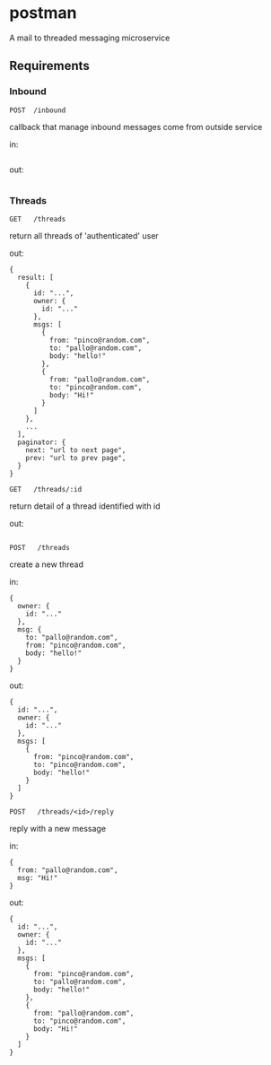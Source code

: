 # postman
A mail to threaded messaging microservice

## Requirements

### Inbound
`POST  /inbound`

callback that manage inbound messages come from outside service

in:
``` 
```
out: 
``` 
```

### Threads
`GET   /threads`

return all threads of 'authenticated' user

out: 
```
{ 
  result: [
    {
      id: "...",
      owner: {
        id: "..."
      },
      msgs: [
        {
          from: "pinco@random.com",
          to: "pallo@random.com",
          body: "hello!"
        },
        {
          from: "pallo@random.com",
          to: "pinco@random.com",
          body: "Hi!"
        }
      ]
    },
    ...
  ],
  paginator: {
    next: "url to next page",
    prev: "url to prev page",
  }
}
```

`GET   /threads/:id`

return detail of a thread identified with id

out: 
``` 
```

`POST   /threads`

create a new thread

in:
``` 
{
  owner: {
    id: "..."
  },
  msg: {
    to: "pallo@random.com",
    from: "pinco@random.com",
    body: "hello!"
  }
}
```
out: 
``` 
{
  id: "...",
  owner: {
    id: "..."
  },
  msgs: [
    {
      from: "pinco@random.com",
      to: "pinco@random.com",
      body: "hello!"
    }
  ]
}
```

`POST   /threads/<id>/reply`

reply with a new message

in:
``` 
{
  from: "pallo@random.com",
  msg: "Hi!"
}
```
out: 
``` 
{
  id: "...",
  owner: {
    id: "..."
  },
  msgs: [
    {
      from: "pinco@random.com",
      to: "pallo@random.com",
      body: "hello!"
    },
    {
      from: "pallo@random.com",
      to: "pinco@random.com",
      body: "Hi!"
    }
  ]
}
```

